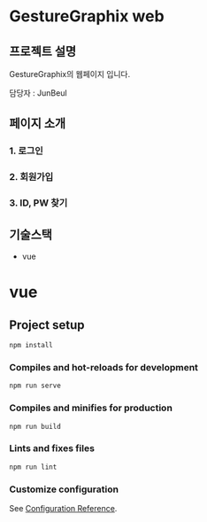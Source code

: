 # GestureGraphix web

## 프로젝트 설명
GestureGraphix의 웹페이지 입니다.

담당자 : JunBeul

## 페이지 소개
### 1. 로그인

### 2. 회원가입

### 3. ID, PW 찾기

## 기술스택
* vue

# vue

## Project setup
```
npm install
```

### Compiles and hot-reloads for development
```
npm run serve
```

### Compiles and minifies for production
```
npm run build
```

### Lints and fixes files
```
npm run lint
```

### Customize configuration
See [Configuration Reference](https://cli.vuejs.org/config/).
